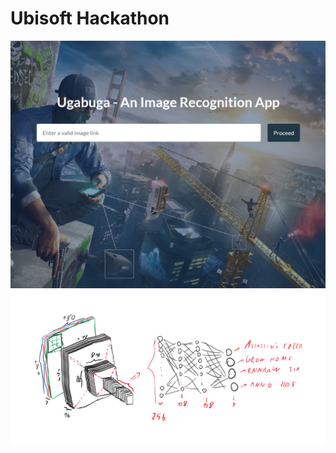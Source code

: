 # Ubisoft Hackathon

![2](https://github.com/VladNove/Ubisoft-Hackathon/blob/main/Prez/1c135fc91e3869482ccbf33d7890f1c8.jpg)
![1](https://github.com/VladNove/Ubisoft-Hackathon/blob/main/Prez/Whiteboard.png)


